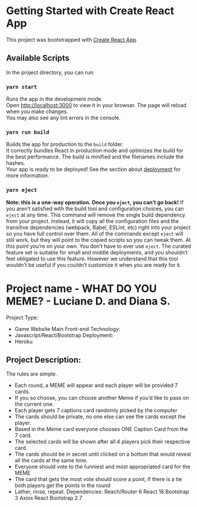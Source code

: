 # Getting Started with Create React App
This project was bootstrapped with [Create React App](https://github.com/facebook/create-react-app).
## Available Scripts
In the project directory, you can run:
### `yarn start`
Runs the app in the development mode.\
Open [http://localhost:3000](http://localhost:3000) to view it in your browser.
The page will reload when you make changes.\
You may also see any lint errors in the console.
### `yarn run build`
Builds the app for production to the `build` folder.\
It correctly bundles React in production mode and optimizes the build for the best performance.
The build is minified and the filenames include the hashes.\
Your app is ready to be deployed!
See the section about [deployment](https://facebook.github.io/create-react-app/docs/deployment) for more information.
### `yarn eject`
**Note: this is a one-way operation. Once you `eject`, you can’t go back!**
If you aren’t satisfied with the build tool and configuration choices, you can `eject` at any time. This command will remove the single build dependency from your project.
Instead, it will copy all the configuration files and the transitive dependencies (webpack, Babel, ESLint, etc) right into your project so you have full control over them. All of the commands except `eject` will still work, but they will point to the copied scripts so you can tweak them. At this point you’re on your own.
You don’t have to ever use `eject`. The curated feature set is suitable for small and middle deployments, and you shouldn’t feel obligated to use this feature. However we understand that this tool wouldn’t be useful if you couldn’t customize it when you are ready for it.
# Project name - WHAT DO YOU MEME? - Luciane D. and Diana S.
Project Type:
- Game Website
Main Front-end Technology:
- Javascript/React/Bootstrap
Deployment:
- Heroku
## Project Description:
The rules are simple.
- Each round, a MEME will appear and each player will be provided 7 cards.
- If you so choose, you can choose another Meme if you’d like to pass on the current one.
- Each player gets 7 captions card randomly picked by the computer
- The cards should be private, no one else can see the cards except the player.
- Based in the Meme card everyone chooses ONE Caption Card from the 7 card.
- The selected cards will be shown after all 4 players pick their respective card.
- The cards should be in secret until clicked on a bottom that would reveal all the cards at the same time.
- Everyone should vote to the funniest and most appropriated card for the MEME
- The card that gets the most vote should score a point, if there is a tie both players get the points in the round
- Lather, rinse, repeat.
Dependencies:
    Reach/Router 6
    React 18
    Bootstrap 3
    Axios
    React Bootstrap 2.7